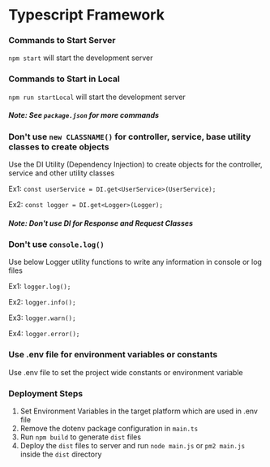 # Typescript Framework

### Commands to Start Server

`npm start` will start the development server

### Commands to Start in Local

`npm run startLocal` will start the development server

##### Note: See `package.json` for more commands

### Don't use `new CLASSNAME()` for controller, service, base utility classes to create objects

Use the DI Utility (Dependency Injection) to create objects for the controller, service and other utility classes

Ex1: `const userService = DI.get<UserService>(UserService); `

Ex2: `const logger = DI.get<Logger>(Logger);`

##### Note: Don't use DI for Response and Request Classes

### Don't use `console.log()`

Use below Logger utility functions to write any information in console or log files

Ex1: `logger.log();`

Ex2: `logger.info();`

Ex3: `logger.warn();`

Ex4: `logger.error();`

### Use .env file for environment variables or constants

Use .env file to set the project wide constants or environment variable

### Deployment Steps

1. Set Environment Variables in the target platform which are used in .env file
2. Remove the dotenv package configuration in `main.ts`
3. Run `npm build` to generate `dist` files
4. Deploy the `dist` files to server and run `node main.js` or `pm2 main.js` inside the `dist` directory
